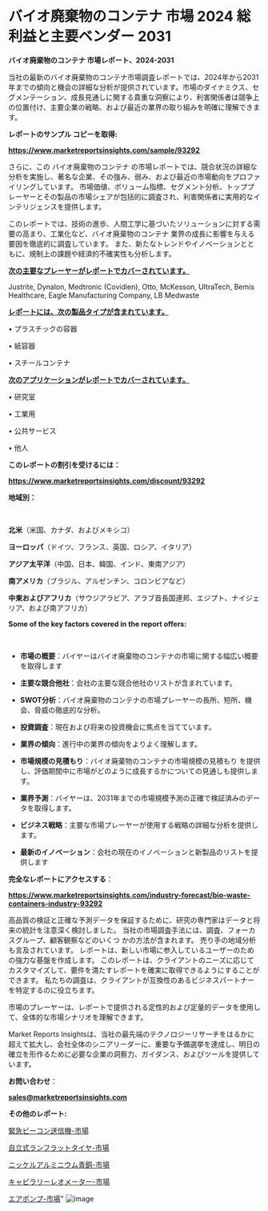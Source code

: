 # バイオ廃棄物のコンテナ 市場 2024 総利益と主要ベンダー 2031

<strong>バイオ廃棄物のコンテナ 市場レポート、2024-2031</strong>

当社の最新のバイオ廃棄物のコンテナ市場調査レポートでは、2024年から2031年までの傾向と機会の詳細な分析が提供されています。市場のダイナミクス、セグメンテーション、成長見通しに関する貴重な洞察により、利害関係者は競争上の位置付け、主要企業の戦略、および最近の業界の取り組みを明確に理解できます。



<strong>レポートのサンプル コピーを取得:</strong> <a href=https://www.marketreportsinsights.com/sample/93292>

<strong><u>https://www.marketreportsinsights.com/sample/93292</u></strong></a>

さらに、この バイオ廃棄物のコンテナ の市場レポートでは、競合状況の詳細な分析を実施し、著名な企業、その強み、弱み、および最近の市場動向をプロファイリングしています。 市場価値、ボリューム指標、セグメント分析、トッププレーヤーとその製品の市場シェアが包括的に調査され、利害関係者に実用的なインテリジェンスを提供します。

このレポートでは、技術の進歩、人間工学に基づいたソリューションに対する需要の高まり、工業化など、バイオ廃棄物のコンテナ 業界の成長に影響を与える要因を徹底的に調査しています。 また、新たなトレンドやイノベーションとともに、規制上の課題や経済的不確実性も分析します。



<strong><u>次の主要なプレーヤーがレポートでカバーされています。</u></strong>

Justrite, Dynalon, Medtronic (Covidien), Otto, McKesson, UltraTech, Bemis Healthcare, Eagle Manufacturing Company, LB Medwaste



<strong><u><b>レポートには、次の製品タイプが含まれています。</b></u></strong>

• プラスチックの容器

• 紙容器

• スチールコンテナ



<strong><u><b>次のアプリケーションがレポートでカバーされています。</b></u></strong>

• 研究室

• 工業用

• 公共サービス

• 他人



<strong><b>このレポートの割引を受けるには：</b></strong>

<a href=https://www.marketreportsinsights.com/discount/93292>

<strong><u>https://www.marketreportsinsights.com/discount/93292</u></strong></a>



<strong>地域別：</strong>

<strong> </strong>



<strong>北米</strong>（米国、カナダ、およびメキシコ）



<strong>ヨーロッパ</strong>（ドイツ、フランス、英国、ロシア、イタリア）



<strong>アジア太平洋</strong>（中国、日本、韓国、インド、東南アジア）



<strong>南アメリカ</strong>（ブラジル、アルゼンチン、コロンビアなど）



<strong>中東およびアフリカ</strong>（サウジアラビア、アラブ首長国連邦、エジプト、ナイジェリア、および南アフリカ）



<strong>Some of the key factors covered in the report offers:</strong>

<strong> </strong>
<ul>
  <li>

<strong>市場の概要</strong>：バイヤーはバイオ廃棄物のコンテナの市場に関する幅広い概要を取得します</li>
  <li>

<strong>主要な競合他社</strong>：会社の主要な競合他社のリストが含まれています。</li>
  <li>

<strong>SWOT分析</strong>：バイオ廃棄物のコンテナの市場プレーヤーの長所、短所、機会、脅威の徹底的な分析。</li>
  <li>

<strong>投資調査</strong>：現在および将来の投資機会に焦点を当てています。</li>
  <li>

<strong>業界の傾向</strong>：進行中の業界の傾向をよりよく理解します。</li>
  <li>

<strong>市場規模の見積もり</strong>：バイオ廃棄物のコンテナの市場規模の見積もり を提供し、評価期間中に市場がどのように成長するかについての見通しも提供します。</li>
  <li>

<strong>業界予測</strong>：バイヤーは、2031年までの市場規模予測の正確で検証済みのデータを取得します。</li>
  <li>

<strong>ビジネス戦略</strong>：主要な市場プレーヤーが使用する戦略の詳細な分析を提供します。</li>
  <li>

<strong>最新のイノベーション</strong>：会社の現在のイノベーションと新製品のリストを提供します</li>
</ul>


<strong>完全なレポートにアクセスする</strong>：

<a href=https://www.marketreportsinsights.com/industry-forecast/bio-waste-containers-industry-93292>

<strong><u>https://www.marketreportsinsights.com/industry-forecast/bio-waste-containers-industry-93292</u></strong></a>

高品質の検証と正確な予測データを保証するために、研究の専門家はデータと将来の統計を注意深く検討しました。 当社の市場調査手法には、調査、フォーカスグループ、顧客観察などのいくつ かの方法が含まれます。 売り手の地域分析も言及されています。 レポートは、新しい市場に参入しているユーザーのための強力な基盤を作成します。 このレポートは、クライアントのニーズに応じてカスタマイズして、要件を満たすレポートを確実に取得できるようにすることができます。 私たちの調査は、クライアントが互換性のあるビジネスパートナーを特定するのに役立ちます。

市場のプレーヤーは、レポートで提供される定性的および定量的データを使用して、全体的な市場シナリオを理解できます。

Market Reports Insightsは、当社の最先端のテクノロジーリサーチをはるかに超えて拡大し、会社全体のシニアリーダーに、重要な予備選挙を達成し、明日の確立を形作るために必要な企業の洞察力、ガイダンス、およびツールを提供しています。



<strong><b>お問い合わせ</b></strong>：

<a href=mailto:sales@marketreportsinsights.com>

<strong><u>sales@marketreportsinsights.com</u></strong></a>



<strong>その他のレポート:</strong>

<a href=https://www.linkedin.com/pulse/緊急ビーコン送信機-市場-2030-年までの需要に焦点を当てた-2023-年調査レポート-pr-news-hub-rk5kf/>緊急ビーコン送信機-市場</a>

<a href=https://www.linkedin.com/pulse/自立式ランフラットタイヤ-市場-2023-swot-分析と成長率-2030-u2mbf/>自立式ランフラットタイヤ-市場</a>

<a href=https://www.linkedin.com/pulse/ニッケルアルミニウム青銅-市場-2023-収益と成長ドライバー-2030-rupzf/>ニッケルアルミニウム青銅-市場</a>

<a href=https://www.linkedin.com/pulse/キャピラリーレオメーター-市場-2023-収益と成長ドライバー-2030-lduuc/>キャピラリーレオメーター-市場</a>

<a href=https://www.linkedin.com/pulse/エアポンプ-市場-2023-最新の-cagr-および成長分析-2030-9lwkf/>エアポンプ-市場</a>"
![image](https://github.com/gayatriri2/Market-Trends/assets/166717496/6152cc9f-4555-4cc2-8e64-b865526949c4)
